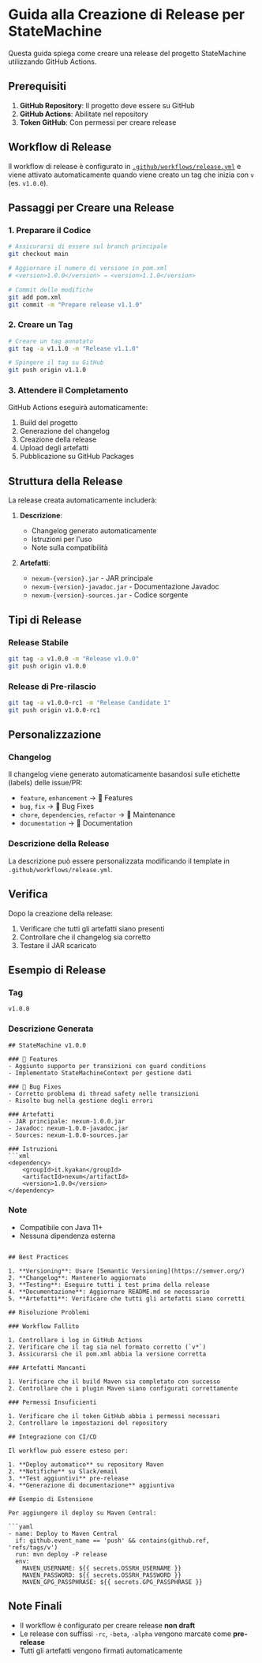 # Guida alla Creazione di Release per StateMachine

Questa guida spiega come creare una release del progetto StateMachine utilizzando GitHub Actions.

## Prerequisiti

1. **GitHub Repository**: Il progetto deve essere su GitHub
2. **GitHub Actions**: Abilitate nel repository
3. **Token GitHub**: Con permessi per creare release

## Workflow di Release

Il workflow di release è configurato in [`.github/workflows/release.yml`](.github/workflows/release.yml) e viene attivato automaticamente quando viene creato un tag che inizia con `v` (es. `v1.0.0`).

## Passaggi per Creare una Release

### 1. Preparare il Codice

```bash
# Assicurarsi di essere sul branch principale
git checkout main

# Aggiornare il numero di versione in pom.xml
# <version>1.0.0</version> → <version>1.1.0</version>

# Commit delle modifiche
git add pom.xml
git commit -m "Prepare release v1.1.0"
```

### 2. Creare un Tag

```bash
# Creare un tag annotato
git tag -a v1.1.0 -m "Release v1.1.0"

# Spingere il tag su GitHub
git push origin v1.1.0
```

### 3. Attendere il Completamento

GitHub Actions eseguirà automaticamente:
1. Build del progetto
2. Generazione del changelog
3. Creazione della release
4. Upload degli artefatti
5. Pubblicazione su GitHub Packages

## Struttura della Release

La release creata automaticamente includerà:

1. **Descrizione**:
   - Changelog generato automaticamente
   - Istruzioni per l'uso
   - Note sulla compatibilità

2. **Artefatti**:
   - `nexum-{version}.jar` - JAR principale
   - `nexum-{version}-javadoc.jar` - Documentazione Javadoc
   - `nexum-{version}-sources.jar` - Codice sorgente

## Tipi di Release

### Release Stabile

```bash
git tag -a v1.0.0 -m "Release v1.0.0"
git push origin v1.0.0
```

### Release di Pre-rilascio

```bash
git tag -a v1.0.0-rc1 -m "Release Candidate 1"
git push origin v1.0.0-rc1
```

## Personalizzazione

### Changelog

Il changelog viene generato automaticamente basandosi sulle etichette (labels) delle issue/PR:

- `feature`, `enhancement` → 🚀 Features
- `bug`, `fix` → 🐛 Bug Fixes
- `chore`, `dependencies`, `refactor` → 🧰 Maintenance
- `documentation` → 📝 Documentation

### Descrizione della Release

La descrizione può essere personalizzata modificando il template in `.github/workflows/release.yml`.

## Verifica

Dopo la creazione della release:

1. Verificare che tutti gli artefatti siano presenti
2. Controllare che il changelog sia corretto
3. Testare il JAR scaricato

## Esempio di Release

### Tag
```
v1.0.0
```

### Descrizione Generata
```
## StateMachine v1.0.0

### 🚀 Features
- Aggiunto supporto per transizioni con guard conditions
- Implementato StateMachineContext per gestione dati

### 🐛 Bug Fixes
- Corretto problema di thread safety nelle transizioni
- Risolto bug nella gestione degli errori

### Artefatti
- JAR principale: nexum-1.0.0.jar
- Javadoc: nexum-1.0.0-javadoc.jar
- Sources: nexum-1.0.0-sources.jar

### Istruzioni
```xml
<dependency>
    <groupId>it.kyakan</groupId>
    <artifactId>nexum</artifactId>
    <version>1.0.0</version>
</dependency>
```

### Note
- Compatibile con Java 11+
- Nessuna dipendenza esterna
```

## Best Practices

1. **Versioning**: Usare [Semantic Versioning](https://semver.org/)
2. **Changelog**: Mantenerlo aggiornato
3. **Testing**: Eseguire tutti i test prima della release
4. **Documentazione**: Aggiornare README.md se necessario
5. **Artefatti**: Verificare che tutti gli artefatti siano corretti

## Risoluzione Problemi

### Workflow Fallito

1. Controllare i log in GitHub Actions
2. Verificare che il tag sia nel formato corretto (`v*`)
3. Assicurarsi che il pom.xml abbia la versione corretta

### Artefatti Mancanti

1. Verificare che il build Maven sia completato con successo
2. Controllare che i plugin Maven siano configurati correttamente

### Permessi Insuficienti

1. Verificare che il token GitHub abbia i permessi necessari
2. Controllare le impostazioni del repository

## Integrazione con CI/CD

Il workflow può essere esteso per:

1. **Deploy automatico** su repository Maven
2. **Notifiche** su Slack/email
3. **Test aggiuntivi** pre-release
4. **Generazione di documentazione** aggiuntiva

## Esempio di Estensione

Per aggiungere il deploy su Maven Central:

```yaml
- name: Deploy to Maven Central
  if: github.event_name == 'push' && contains(github.ref, 'refs/tags/v')
  run: mvn deploy -P release
  env:
    MAVEN_USERNAME: ${{ secrets.OSSRH_USERNAME }}
    MAVEN_PASSWORD: ${{ secrets.OSSRH_PASSWORD }}
    MAVEN_GPG_PASSPHRASE: ${{ secrets.GPG_PASSPHRASE }}
```

## Note Finali

- Il workflow è configurato per creare release **non draft**
- Le release con suffissi `-rc`, `-beta`, `-alpha` vengono marcate come **pre-release**
- Tutti gli artefatti vengono firmati automaticamente